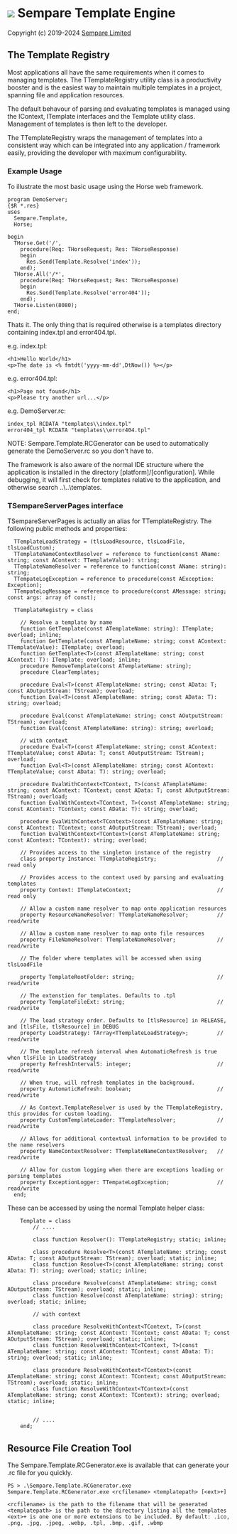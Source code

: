 # ![](../images/sempare-logo-45px.png) Sempare Template Engine

Copyright (c) 2019-2024 [Sempare Limited](http://www.sempare.ltd)

## The Template Registry

Most applications all have the same requirements when it comes to managing templates. The TTemplateRegistry utility class is a productivity booster and is the easiest way to maintain multiple templates in a project, spanning file and application resources.

The default behavour of parsing and evaluating templates is managed using the IContext, ITemplate interfaces and the Template utility class. Management of templates is then left to the developer. 

The TTemplateRegistry wraps the management of templates into a consistent way which can be integrated into any application / framework easily, providing the developer with maximum configurability.

### Example Usage

To illustrate the most basic usage using the Horse web framework.
```
program DemoServer;
{$R *.res}
uses
  Sempare.Template,
  Horse;

begin
  THorse.Get('/',
    procedure(Req: THorseRequest; Res: THorseResponse)
    begin
      Res.Send(Template.Resolve('index'));
    end);
  THorse.All('/*',
    procedure(Req: THorseRequest; Res: THorseResponse)
    begin
      Res.Send(Template.Resolve('error404'));
    end);
  THorse.Listen(8080);  
end;
```

Thats it. The only thing that is required otherwise is a templates directory containing index.tpl and error404.tpl.

e.g. index.tpl: 
```
<h1>Hello World</h1>
<p>The date is <% fmtdt('yyyy-mm-dd',DtNow()) %></p>
```


e.g. error404.tpl: 
```
<h1>Page not found</h1>
<p>Please try another url...</p>
```


e.g. DemoServer.rc: 
```
index_tpl RCDATA "templates\\index.tpl"
error404_tpl RCDATA "templates\\error404.tpl"
```

NOTE: Sempare.Template.RCGenerator can be used to automatically generate the DemoServer.rc so you don't have to.


The framework is also aware of the normal IDE structure where the application is installed in the directory [platform]/[configuration]. While debugging, it will first check for templates relative to the application, and otherwise search ..\\..\\templates.


### TSempareServerPages interface

TSempareServerPages is actually an alias for TTemplateRegistry. The following public methods and properties:
```
  TTemplateLoadStrategy = (tlsLoadResource, tlsLoadFile, tlsLoadCustom);
  TTemplateNameContextResolver = reference to function(const AName: string; const AContext: TTemplateValue): string;
  TTemplateNameResolver = reference to function(const AName: string): string;
  TTempateLogException = reference to procedure(const AException: Exception);
  TTempateLogMessage = reference to procedure(const AMessage: string; const args: array of const);

  TTemplateRegistry = class 

    // Resolve a template by name
    function GetTemplate(const ATemplateName: string): ITemplate; overload; inline;
    function GetTemplate(const ATemplateName: string; const AContext: TTemplateValue): ITemplate; overload;
    function GetTemplate<T>(const ATemplateName: string; const AContext: T): ITemplate; overload; inline;
    procedure RemoveTemplate(const ATemplateName: string);
    procedure ClearTemplates;

    procedure Eval<T>(const ATemplateName: string; const AData: T; const AOutputStream: TStream); overload;
    function Eval<T>(const ATemplateName: string; const AData: T): string; overload;

    procedure Eval(const ATemplateName: string; const AOutputStream: TStream); overload;
    function Eval(const ATemplateName: string): string; overload;

    // with context
    procedure Eval<T>(const ATemplateName: string; const AContext: TTemplateValue; const AData: T; const AOutputStream: TStream); overload;
    function Eval<T>(const ATemplateName: string; const AContext: TTemplateValue; const AData: T): string; overload;

    procedure EvalWithContext<TContext, T>(const ATemplateName: string; const AContext: TContext; const AData: T; const AOutputStream: TStream); overload;
    function EvalWithContext<TContext, T>(const ATemplateName: string; const AContext: TContext; const AData: T): string; overload;

    procedure EvalWithContext<TContext>(const ATemplateName: string; const AContext: TContext; const AOutputStream: TStream); overload;
    function EvalWithContext<TContext>(const ATemplateName: string; const AContext: TContext): string; overload;

    // Provides access to the singleton instance of the registry
    class property Instance: TTemplateRegistry;                   // read only

    // Provides access to the context used by parsing and evaluating templates
    property Context: ITemplateContext;                           // read only
    
    // Allow a custom name resolver to map onto application resources 
    property ResourceNameResolver: TTemplateNameResolver;         // read/write
    
    // Allow a custom name resolver to map onto file resources
    property FileNameResolver: TTemplateNameResolver;             // read/write
    
    // The folder where templates will be accessed when using tlsLoadFile
    
    property TemplateRootFolder: string;                          // read/write
    
    // The extenstion for templates. Defaults to .tpl
    property TemplateFileExt: string;                             // read/write
    
    // The load strategy order. Defaults to [tlsResource] in RELEASE, and [tlsFile, tlsResource] in DEBUG
    property LoadStrategy: TArray<TTemplateLoadStrategy>;         // read/write
    
    // The template refresh interval when AutomaticRefresh is true when tlsFile in LoadStrategy
    property RefreshIntervalS: integer;                           // read/write
    
    // When true, will refresh templates in the background. 
    property AutomaticRefresh: boolean;                           // read/write
    
    // As Context.TemplateResolver is used by the TTemplateRegistry, this provides for custom loading.
    property CustomTemplateLoader: TTemplateResolver;             // read/write
    
    // Allows for additional contextual information to be provided to the name resolvers
    property NameContextResolver: TTemplateNameContextResolver;   // read/write
    
    // Allow for custom logging when there are exceptions loading or parsing templates
    property ExceptionLogger: TTempateLogException;               // read/write
  end;

```

These can be accessed by using the normal Template helper class:

```
    Template = class
        // ....
       
        class function Resolver(): TTemplateRegistry; static; inline;
        
        class procedure Resolve<T>(const ATemplateName: string; const AData: T; const AOutputStream: TStream); overload; static; inline;
        class function Resolve<T>(const ATemplateName: string; const AData: T): string; overload; static; inline;

        class procedure Resolve(const ATemplateName: string; const AOutputStream: TStream); overload; static; inline;
        class function Resolve(const ATemplateName: string): string; overload; static; inline;

        // with context

        class procedure ResolveWithContext<TContext, T>(const ATemplateName: string; const AContext: TContext; const AData: T; const AOutputStream: TStream); overload; static; inline;
        class function ResolveWithContext<TContext, T>(const ATemplateName: string; const AContext: TContext; const AData: T): string; overload; static; inline;

        class procedure ResolveWithContext<TContext>(const ATemplateName: string; const AContext: TContext; const AOutputStream: TStream); overload; static; inline;
        class function ResolveWithContext<TContext>(const ATemplateName: string; const AContext: TContext): string; overload; static; inline;

       
        // ....
    end;
```

## Resource File Creation Tool

The Sempare.Template.RCGenerator.exe is available that can generate your .rc file for you quickly.

```
PS > .\Sempare.Template.RCGenerator.exe
Sempare.Template.RCGenerator.exe <rcfilename> <templatepath> [<ext>+]

<rcfilename> is the path to the filename that will be generated
<templatepath> is the path to the directory listing all the templates
<ext>+ is one one or more extensions to be included. By default: .ico, .png, .jpg, .jpeg, .webp, .tpl, .bmp, .gif, .wbmp
```